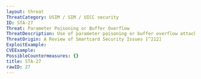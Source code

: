 ```yaml
---
layout: threat
ThreatCategory: USIM / SIM / UICC security
ID: STA-27
Threat: Parameter Poisoning or Buffer Overflow
ThreatDescription: Use of parameter poisoning or buffer overflow attacks could leave the system in an unknown or unstable state.
ThreatOrigin: A Review of Smartcard Security Issues [^212]
ExploitExample:
CVEExample:
PossibleCountermeasures: {}
title: STA-27
rawID: 27
---
```

